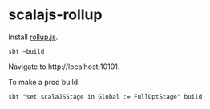 # scalajs-rollup

Install [rollup.js](https://www.rollupjs.org/).

    sbt ~build

Navigate to http://localhost:10101.

To make a prod build:

    sbt "set scalaJSStage in Global := FullOptStage" build
